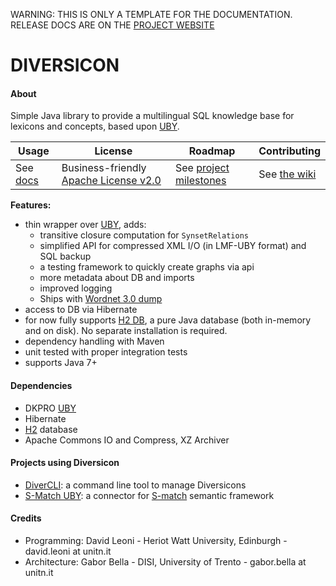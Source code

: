 <p class="josman-to-strip">
WARNING: THIS IS ONLY A TEMPLATE FOR THE DOCUMENTATION. <br/>
RELEASE DOCS ARE ON THE <a href="http://davidleoni.github.io/diversicon/" target="_blank">PROJECT WEBSITE</a>
</p>

# DIVERSICON


#### About

Simple Java library to provide a multilingual SQL knowledge base for lexicons and concepts, based upon <a href="https://github.com/dkpro/dkpro-uby" target="_blank">UBY</a>. 


|**Usage**|**License**|**Roadmap**|**Contributing**|
|-----------|---------|-----------|----------------|
| See [docs](docs) |Business-friendly [Apache License v2.0](LICENSE.txt) | See [project milestones](../../milestones) | See [the wiki](../../wiki)|

**Features:**
  
  * thin wrapper over <a href="https://github.com/dkpro/dkpro-uby" target="_blank">UBY</a>, adds:	
  	- transitive closure computation for `SynsetRelations`
  	- simplified API for compressed XML I/O (in LMF-UBY format) and SQL backup  
  	- a testing framework to quickly create graphs via api
  	- more metadata about DB and imports 
  	- improved logging
  	- Ships with [Wordnet 3.0 dump](https://github.com/DavidLeoni/diversicon-wordnet-3.0)  
  * access to DB via Hibernate
  * for now fully supports <a href="http://www.h2database.com/html/main.html" target="_blank">H2 DB</a>, a pure Java database (both in-memory and on disk). No separate installation is required.
  * dependency handling with Maven    
  * unit tested with proper integration tests    
  * supports Java 7+


#### Dependencies

* DKPRO <a href="https://github.com/dkpro/dkpro-uby" target="_blank">UBY</a>
* Hibernate 
* <a href="http://www.h2database.com/html/main.html" target="_blank">H2</a> database
* Apache Commons IO and Compress, XZ Archiver

#### Projects using Diversicon

* [DiverCLI](https://github.com/DavidLeoni/divercli): a command line tool to manage Diversicons
* [S-Match UBY](https://github.com/s-match/s-match-uby): a connector for <a href="http://semanticmatching.org/s-match.html" target="_blank">S-match</a> semantic framework

#### Credits

* Programming:  David Leoni - Heriot Watt University, Edinburgh - david.leoni at unitn.it
* Architecture: Gabor Bella - DISI, University of Trento -  gabor.bella at unitn.it
